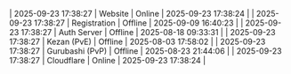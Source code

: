 | 2025-09-23 17:38:27 | Website | Online | 2025-09-23 17:38:24 |
| 2025-09-23 17:38:27 | Registration | Offline | 2025-09-09 16:40:23 |
| 2025-09-23 17:38:27 | Auth Server | Offline | 2025-08-18 09:33:31 |
| 2025-09-23 17:38:27 | Kezan (PvE) | Offline | 2025-08-03 17:58:02 |
| 2025-09-23 17:38:27 | Gurubashi (PvP) | Offline | 2025-08-23 21:44:06 |
| 2025-09-23 17:38:27 | Cloudflare | Online | 2025-09-23 17:38:24 |
